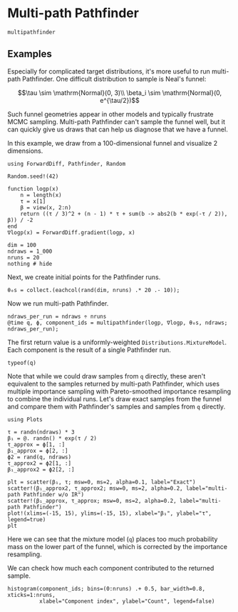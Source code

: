 # Multi-path Pathfinder

```@docs
multipathfinder
```

## Examples

Especially for complicated target distributions, it's more useful to run multi-path Pathfinder.
One difficult distribution to sample is Neal's funnel:

```math
\tau \sim \mathrm{Normal}(0, 3)\\
\beta_i \sim \mathrm{Normal}(0, e^{\tau/2})
```

Such funnel geometries appear in other models and typically frustrate MCMC sampling.
Multi-path Pathfinder can't sample the funnel well, but it can quickly give us draws that can help us diagnose that we have a funnel.

In this example, we draw from a 100-dimensional funnel and visualize 2 dimensions.

```@example 1
using ForwardDiff, Pathfinder, Random

Random.seed!(42)

function logp(x)
    n = length(x)
    τ = x[1]
    β = view(x, 2:n)
    return ((τ / 3)^2 + (n - 1) * τ + sum(b -> abs2(b * exp(-τ / 2)), β)) / -2
end
∇logp(x) = ForwardDiff.gradient(logp, x)

dim = 100
ndraws = 1_000
nruns = 20
nothing # hide
```

Next, we create initial points for the Pathfinder runs.

```@repl 1
θ₀s = collect.(eachcol(rand(dim, nruns) .* 20 .- 10));
```

Now we run multi-path Pathfinder.

```@repl 1
ndraws_per_run = ndraws ÷ nruns
@time q, ϕ, component_ids = multipathfinder(logp, ∇logp, θ₀s, ndraws; ndraws_per_run);
```

The first return value is a uniformly-weighted `Distributions.MixtureModel`.
Each component is the result of a single Pathfinder run.

```@repl 1
typeof(q)
```

Note that while we could draw samples from `q` directly, these aren't equivalent to the samples returned by multi-path Pathfinder, which uses multiple importance sampling with Pareto-smoothed importance resampling to combine the individual runs.
Let's draw exact samples from the funnel and compare them with Pathfinder's samples and samples from `q` directly.

```@example 1
using Plots

τ = randn(ndraws) * 3
β₁ = @. randn() * exp(τ / 2)
τ_approx = ϕ[1, :]
β₁_approx = ϕ[2, :]
ϕ2 = rand(q, ndraws)
τ_approx2 = ϕ2[1, :]
β₁_approx2 = ϕ2[2, :]

plt = scatter(β₁, τ; msw=0, ms=2, alpha=0.1, label="Exact")
scatter!(β₁_approx2, τ_approx2; msw=0, ms=2, alpha=0.2, label="multi-path Pathfinder w/o IR")
scatter!(β₁_approx, τ_approx; msw=0, ms=2, alpha=0.2, label="multi-path Pathfinder")
plot!(xlims=(-15, 15), ylims=(-15, 15), xlabel="β₁", ylabel="τ", legend=true)
plt
```

Here we can see that the mixture model (`q`) places too much probability mass on the lower part of the funnel, which is corrected by the importance resampling.

We can check how much each component contributed to the returned sample.

```@example 1
histogram(component_ids; bins=(0:nruns) .+ 0.5, bar_width=0.8, xticks=1:nruns,
          xlabel="Component index", ylabel="Count", legend=false)
```
